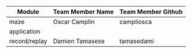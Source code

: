 | Module      | Team Member Name   | Team Member Github |
| ----------- | ------------------ | ------------------ |
| maze        | Oscar Camplin      | campliosca         |
| application |                    |                    |
|record/replay| Damien Tamasese    |tamasedami          |